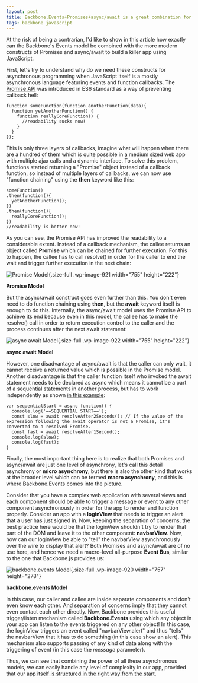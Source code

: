 ```yaml
---
layout: post
title: Backbone.Events+Promises+async/await is a great combination for building javascript apps
tags: backbone javascript
---
```


At the risk of being a contrarian, I'd like to show in this article how exactly can the Backbone's Events model be combined with the more modern constructs of Promises and async/await to build a killer app using JavaScript.<!--more-->

First, let's try to understand why do we need these constructs for asynchronous programming when JavaScript itself is a mostly asynchronous language featuring events and function callbacks. The [Promise API](https://developer.mozilla.org/en-US/docs/Web/JavaScript/Reference/Global_Objects/Promise) was introduced in ES6 standard as a way of preventing callback hell:

    function someFunction(function anotherFunction(data){
      function yetAnotherFunction() {
        function reallyCoreFunction() {
          //readability sucks now!
        }
      }
    });

This is only three layers of callbacks, imagine what will happen when there are a hundred of them which is quite possible in a medium sized web app with multiple ajax calls and a dynamic interface. To solve this problem, functions started returning a "Promise" object instead of a callback function, so instead of multiple layers of callbacks, we can now use "function chaining" using the **then** keyword like this:

    someFunction()
    .then(function(){
      yetAnotherFunction();
    })
    .then(function(){
      reallyCoreFunction();
    })
    //readability is better now!

As you can see, the Promise API has improved the readability to a considerable extent. Instead of a callback mechanism, the callee returns an object called **Promise** which can be chained for further execution. For this to happen, the callee has to call resolve() in order for the caller to end the wait and trigger further execution in the next chain:

![Promise Model](/uploads/2018/07/promise_model.png){.size-full .wp-image-921 width="755" height="222"} 

**Promise Model**

But the async/await construct goes even further than this. You don't even need to do function chaining using **then**, but the **await** keyword itself is enough to do this. Internally, the async/await model uses the Promise API to achieve its end because even in this model, the callee has to make the resolve() call in order to return execution control to the caller and the process continues after the next await statement:

![async await Model](/uploads/2018/07/async_await_model.png){.size-full .wp-image-922 width="755" height="222"}

**async await Model**

However, one disadvantage of async/await is that the caller can only wait, it cannot receive a returned value which is possible in the Promise model. Another disadvantage is that the caller function itself who invoked the await statement needs to be declared as async which means it cannot be a part of a sequential statements in another process, but has to work independently as shown [in this example](https://developer.mozilla.org/en-US/docs/Web/JavaScript/Reference/Statements/async_function#Examples):

	var sequentialStart = async function() {
	  console.log('==SEQUENTIAL START==');
	  const slow = await resolveAfter2Seconds(); // If the value of the expression following the await operator is not a Promise, it's converted to a resolved Promise.
	  const fast = await resolveAfter1Second();
	  console.log(slow);
	  console.log(fast);
	}

Finally, the most important thing here is to realize that both Promises and async/await are just one level of asynchrony, let's call this detail asynchrony or **micro asynchrony**, but there is also the other kind that works at the broader level which can be termed **macro asynchrony**, and this is where Backbone.Events comes into the picture.

Consider that you have a complex web application with several views and each component should be able to trigger a message or event to any other component asynchronously in order for the app to render and function properly. Consider an app with a **loginView** that needs to trigger an alert that a user has just signed in. Now, keeping the separation of concerns, the best practice here would be that the loginView shouldn't try to render that part of the DOM and leave it to the other component: **navbarView**. Now, how can our loginView be able to "tell" the navbarView asynchronously over the wire to display that alert? Both Promises and async/await are of no use here, and hence we need a macro-level all-purpose **Event Bus**, similar to the one that Backbone.js provides us:

![backbone.events Model](/uploads/2018/07/backbone.events_model.png){.size-full .wp-image-920 width="757" height="278"}

**backbone.events Model**

In this case, our caller and callee are inside separate components and don't even know each other. And separation of concerns imply that they cannot even contact each other directly. Now, Backbone provides this useful trigger/listen mechanism called **Backbone.Events** using which any object in your app can listen to the events triggered on any other object! In this case, the loginView triggers an event called "navbarView.alert" and thus "tells" the navbarView that it has to do something (in this case show an alert). This mechanism also supports passing of any kind of data along with the triggering of event (in this case the *message* parameter).

Thus, we can see that combining the power of all these asynchronous models, we can easily handle any level of complexity in our app, provided that our [app itself is structured in the right way from the start](https://prahladyeri.github.io/blog/2018/07/the-right-way-to-architect-single-page-web-applications.html).

